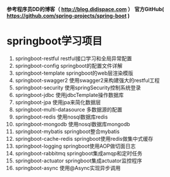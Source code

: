 **参考程序员DD的博客（ http://blog.didispace.com ）**
**官方GitHub( https://github.com/spring-projects/spring-boot )**

# springboot学习项目 

1.  springboot-restful   			restful接口学习和全局异常配置
2.  springboot-config    			springboot的配置文件详解
3.  springboot-template  			springboot的web层渲染模版
4.  springboot-swagger2  			使用swagger2来构建强大的restful工程
5.  springboot-security  			使用springSecurity控制系统登录
6.  springboot-jdbc      			使用jdbcTemplate操作数据库
7.  springboot-jpa       			使用jpa来简化数据层
8.  springboot-multi-datasource		多数据源的配置
9.  springboot-redis				使用nosql数据库redis
10. springboot-mongodb 				使用nosql数据库mongodb
11. springboot-mybatis				springboot整合mybatis
12. springboot-cache-redis			springboot使用redis做集中式缓存
13. springboot-logging				springboot使用AOP做切面日志
14. springboot-rabbitmq				springboot集成amqp和定时任务
15. springboot-actuator				springboot集成actuator监控程序
16. springboot-async                使用@Async实现异步调用


